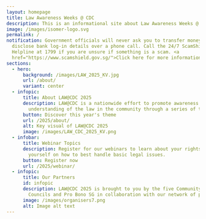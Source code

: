 ```yaml
---
layout: homepage
title: Law Awareness Weeks @ CDC
description: This is an informational site about Law Awareness Weeks @ CDC.
image: /images/isomer-logo.svg
permalink: /
notification: Government officials will never ask you to transfer money or
  disclose bank log-in details over a phone call. Call the 24/7 ScamShield
  Helpline at 1799 if you are unsure if something is a scam. <a
  href="https://www.scamshield.gov.sg/">Click here for more information</a>.
sections:
  - hero:
      background: /images/LAW_2025_KV.jpg
      url: /about/
      variant: center
  - infopic:
      title: About LAW@CDC 2025
      description: LAW@CDC is a nationwide effort to promote awareness and
        understanding of the law in the community through a series of talks.
      button: Discover this year's theme
      url: /2025/about/
      alt: Key visual of LAW@CDC 2025
      image: /images/LAW_CDC_2025_KV.png
  - infobar:
      title: Webinar Topics
      description: Register for our webinars to learn about your rights and equip
        yourself on how to best handle basic legal issues.
      button: Register now
      url: /2025/webinar/
  - infopic:
      title: Our Partners
      id: infopic
      description: LAW@CDC 2025 is brought to you by the five Community Development
        Councils and Pro Bono SG in collaboration with our network of partners.
      image: /images/organisers7.png
      alt: Image alt text
---
```

